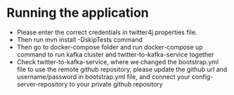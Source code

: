 # Running the application
- Please enter the correct credentials in twitter4j.properties file.
- Then run mvn install -DskipTests command
- Then go to docker-compose folder and run docker-compose up command to run kafka cluster and twitter-to-kafka-service together
- Check twitter-to-kafka-service, where we changed the bootstrap.yml file to use the remote github repository,
please update the github url and username/password in bootstrap.yml file, and connect your config-server-repository to
your private github repository